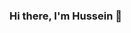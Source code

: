 ### Hi there, I'm Hussein 👋

<!--
**amourysio/amourysio** is a ✨ _special_ ✨ repository because its `README.md` (this file) appears on your GitHub profile.

Here are some ideas to get you started:

- 🔭 I’m working on ... on my improvements
- 🌱 I’m currently learning ... C++/Sql/MySql/Java ....
- 🤔 I’m looking for help with ... improve Code.Skills
- 💬 Ask me about ... new opportunities
- 📫 How to reach me: ... [Linkedin Profile](in/hussein-amouri-840738205)
- 😄 Pronouns: ... Huse
- ⚡ Fun fact: ... Hello World :D
-->
